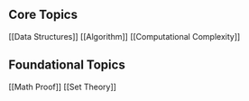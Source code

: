 ## Core Topics

[[Data Structures]]
[[Algorithm]]
[[Computational Complexity]]

## Foundational Topics

[[Math Proof]]
[[Set Theory]]
